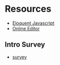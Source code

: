 # Resources

* [Eloquent Javascript](https://eloquentjavascript.net/01_values.html)
* [Online Editor](https://repl.it/languages/javascript)

## Intro Survey

* [survey](https://goo.gl/forms/7HzppU1cxPU6K6yk1)
